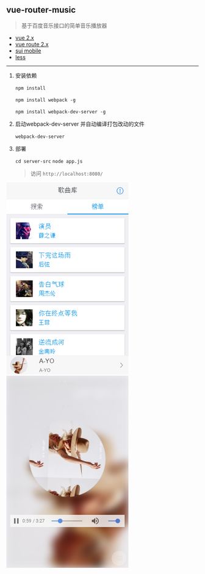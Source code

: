 ## vue-router-music

> 基于百度音乐接口的简单音乐播放器

- [vue 2.x](https://cn.vuejs.org/v2/guide/)
- [vue route 2.x](http://router.vuejs.org/zh-cn/index.html)
- [sui mobile](http://m.sui.taobao.org/components/)
- [less](http://lesscss.cn/) 

----


1. 安装依赖

    `npm install`
    
    `npm install webpack -g`
    
    `npm install webpack-dev-server -g`
    
2. 启动webpack-dev-server 并自动编译打包改动的文件

    `webpack-dev-server`
    
3. 部署

    `cd server-src`
    `node app.js`
    
    > 访问 `http://localhost:8080/`
    
![](screenshots/4.png) ![](screenshots/3.png)


